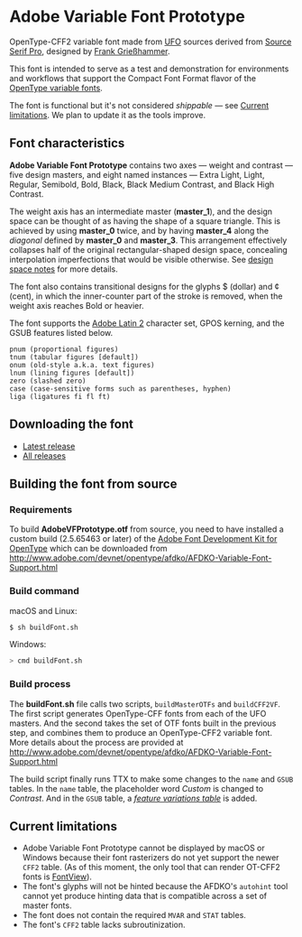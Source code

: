 # Adobe Variable Font Prototype

OpenType-CFF2 variable font made from [UFO] sources derived from [Source Serif Pro],
designed by [Frank Grießhammer].

This font is intended to serve as a test and demonstration for environments and workflows
that support the Compact Font Format flavor of the [OpenType variable fonts].

The font is functional but it's not considered *shippable* — see [Current limitations].
We plan to update it as the tools improve.

[UFO]: http://unifiedfontobject.org/
[Source Serif Pro]: https://github.com/adobe-fonts/source-serif-pro
[Frank Grießhammer]: https://github.com/frankrolf
[OpenType variable fonts]: https://medium.com/@tiro/introducing-opentype-variable-fonts-12ba6cd2369
[Current limitations]: #current-limitations


## Font characteristics

**Adobe Variable Font Prototype** contains two axes — weight and contrast — five design
masters, and eight named instances — Extra Light, Light, Regular, Semibold, Bold, Black,
Black Medium Contrast, and Black High Contrast.

The weight axis has an intermediate master (**master_1**), and the design space can be
thought of as having the shape of a square triangle. This is achieved by using **master_0**
twice, and by having **master_4** along the *diagonal* defined by **master_0** and
**master_3**. This arrangement effectively collapses half of the original rectangular-shaped
design space, concealing interpolation imperfections that would be visible otherwise.
See [design space notes](DesignSpaceNotes) for more details.

The font also contains transitional designs for the glyphs $ (dollar) and ¢ (cent), in
which the inner-counter part of the stroke is removed, when the weight axis reaches Bold
or heavier.

The font supports the [Adobe Latin 2] character set, GPOS kerning, and the GSUB features
listed below.

    pnum (proportional figures)
    tnum (tabular figures [default])
    onum (old-style a.k.a. text figures)
    lnum (lining figures [default])
    zero (slashed zero)
    case (case-sensitive forms such as parentheses, hyphen)
    liga (ligatures fi fl ft)

[Adobe Latin 2]: https://github.com/adobe-type-tools/adobe-latin-charsets#adobe-latin-2-adobe-western-2


## Downloading the font

* [Latest release](../../releases/latest)
* [All releases](../../releases)


## Building the font from source

### Requirements

To build **AdobeVFPrototype.otf** from source, you need to have installed a custom build
(2.5.65463 or later) of the [Adobe Font Development Kit for OpenType] which can be
downloaded from <http://www.adobe.com/devnet/opentype/afdko/AFDKO-Variable-Font-Support.html>

[Adobe Font Development Kit for OpenType]: http://www.adobe.com/devnet/opentype/afdko.html


### Build command

macOS and Linux:

```sh
$ sh buildFont.sh
```

Windows:

```sh
> cmd buildFont.sh
```

### Build process

The **buildFont.sh** file calls two scripts, `buildMasterOTFs` and `buildCFF2VF`.
The first script generates OpenType-CFF fonts from each of the UFO masters. And the
second takes the set of OTF fonts built in the previous step, and combines them to produce
an OpenType-CFF2 variable font. More details about the process are provided at
<http://www.adobe.com/devnet/opentype/afdko/AFDKO-Variable-Font-Support.html>

The build script finally runs TTX to make some changes to the `name` and `GSUB` tables.
In the `name` table, the placeholder word *Custom* is changed to *Contrast*.
And in the `GSUB` table, a *[feature variations table]* is added.

[feature variations table]: https://www.microsoft.com/typography/otspec/chapter2.htm#featvartable


## Current limitations

* Adobe Variable Font Prototype cannot be displayed by macOS or Windows because their font
rasterizers do not yet support the newer `CFF2` table. (As of this moment, the only tool
that can render OT-CFF2 fonts is [FontView]).
* The font's glyphs will not be hinted because the AFDKO's `autohint` tool cannot yet
produce hinting data that is compatible across a set of master fonts.
* The font does not contain the required `MVAR` and `STAT` tables.
* The font's `CFF2` table lacks subroutinization.

[FontView]: https://github.com/googlei18n/fontview
